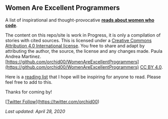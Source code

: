 # 

## Women Are Excellent Programmers

A list of inspirational and thought-provocative **[reads about women who code](https://orchid00.github.io/WomenAreExcellentProgrammers/Reading/)**.


The content on this repo/site is work in Progress, it is only a compilation of stories with cited sources. This is licensed under a [Creative Commons Attribution 4.0 International license](https://creativecommons.org/licenses/by/4.0/). You free to share and adapt by attributing the author, the source, the license and any changes made. Paula Andrea Martinez. [https://github.com/orchid00/WomenAreExcellentProgrammers](https://github.com/orchid00/WomenAreExcellentProgrammers) [CC BY 4.0](https://creativecommons.org/licenses/by/4.0/).

Here is a [reading list](./Reading) that I hope will be inspiring for anyone to read. Please feel free to add to this.


Thanks for coming by!

[[Twitter Follow](https://img.shields.io/twitter/follow/orchid00.svg?style=social)](https://twitter.com/orchid00)


_Last updated:  April 28, 2020_
